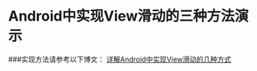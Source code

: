 # Android中实现View滑动的三种方法演示

###实现方法请参考以下博文：
[详解Android中实现View滑动的几种方式](http://www.cnblogs.com/absfree/p/5352258.html)  
